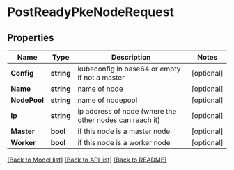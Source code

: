 # PostReadyPkeNodeRequest

## Properties
Name | Type | Description | Notes
------------ | ------------- | ------------- | -------------
**Config** | **string** | kubeconfig in base64 or empty if not a master | [optional] 
**Name** | **string** | name of node | [optional] 
**NodePool** | **string** | name of nodepool | [optional] 
**Ip** | **string** | ip address of node (where the other nodes can reach it) | [optional] 
**Master** | **bool** | if this node is a master node | [optional] 
**Worker** | **bool** | if this node is a worker node | [optional] 

[[Back to Model list]](../README.md#documentation-for-models) [[Back to API list]](../README.md#documentation-for-api-endpoints) [[Back to README]](../README.md)


